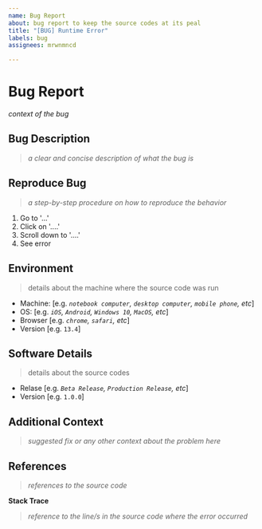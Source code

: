 ```yaml
---
name: Bug Report
about: bug report to keep the source codes at its peal
title: "[BUG] Runtime Error"
labels: bug
assignees: mrwnmncd

---
```


# Bug Report
*context of the bug*

## Bug Description
> *a clear and concise description of what the bug is*

## Reproduce Bug
> *a step-by-step procedure on how to reproduce the behavior*
1. Go to '...'
2. Click on '....'
3. Scroll down to '....'
4. See error

## Environment
> details about the machine where the source code was run
 - Machine: [e.g. *`notebook computer`, `desktop computer`, `mobile phone`, etc*]
 - OS: [e.g. *`iOS`, `Android`, `Windows 10`, `MacOS`, etc*]
 - Browser [e.g. *`chrome`, `safari`, etc*]
 - Version [e.g. `13.4`]

## Software Details
> details about the source codes
 - Relase [e.g. *`Beta Release`, `Production Release`, etc*]
 - Version [e.g. `1.0.0`]

## Additional Context
> *suggested fix or any other context about the problem here*

## References
> *references to the source code*

**Stack Trace**
> *reference to the line/s in the source code where the error occurred*
